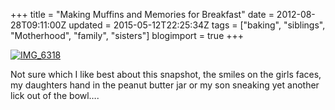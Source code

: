 +++
title = "Making Muffins and Memories for Breakfast"
date = 2012-08-28T09:11:00Z
updated = 2015-05-12T22:25:34Z
tags = ["baking", "siblings", "Motherhood", "family", "sisters"]
blogimport = true 
+++

[![IMG_6318](https://latc.s3.amazonaws.com/wp-content/uploads/2012/08/IMG_6318.jpg "IMG_6318")](https://latc.s3.amazonaws.com/wp-content/uploads/2012/08/IMG_6318.jpg)

Not sure which I like best about this snapshot, the smiles on the girls faces, my daughters hand in the peanut butter jar or my son sneaking yet another lick out of the bowl….
